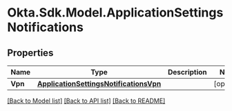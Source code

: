# Okta.Sdk.Model.ApplicationSettingsNotifications

## Properties

Name | Type | Description | Notes
------------ | ------------- | ------------- | -------------
**Vpn** | [**ApplicationSettingsNotificationsVpn**](ApplicationSettingsNotificationsVpn.md) |  | [optional] 

[[Back to Model list]](../README.md#documentation-for-models) [[Back to API list]](../README.md#documentation-for-api-endpoints) [[Back to README]](../README.md)

